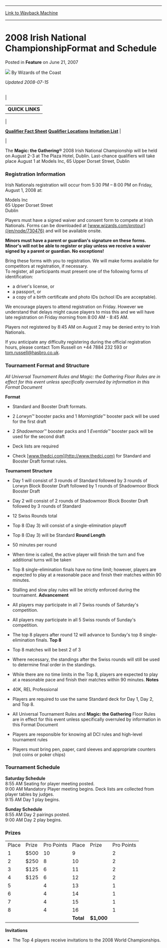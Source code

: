 
---
[Link to Wayback Machine](https://web.archive.org/web/20211028140928/https://magic.wizards.com/en/articles/archive/feature/2008-irish-national-championshipformat-and-schedule-2007-06-21)

[_metadata_:wayback_url]:- "https://magic.wizards.com/en/articles/archive/feature/2008-irish-national-championshipformat-and-schedule-2007-06-21"
[_metadata_:wayback_raw_url]:- "https://web.archive.org/web/20211028140928id_/https://magic.wizards.com/en/articles/archive/feature/2008-irish-national-championshipformat-and-schedule-2007-06-21"
[_metadata_:wayback_capture_timestamp]:- "2021-10-28 14:09:28+00:00"
[_metadata_:publish_date]:- "2007-06-21"
[_metadata_:description]:- "Updated 2008-07-15QUICK LINKS   Qualifier Fact Sheet Qualifier Locations Invitation List   The Magic: the Gathering® 2008 Irish National Championship will be held on August 2-3 at The Plaza Hotel, Dublin. Last-chance qualifiers will take place August 1 at Models Inc, 65 Upper Dorset Street, DublinRegistration InformationIrish Nationals registration will occur from 5:30 PM –"
[_metadata_:generator]:- "Drupal 7 (http://drupal.org)"
---


2008 Irish National ChampionshipFormat and Schedule
===================================================



 Posted in **Feature**
 on June 21, 2007 






![](https://media.magic.wizards.com/styles/auth_small/public/images/person/wizards_author.jpg)
By Wizards of the Coast











*Updated 2008-07-15*



|  |  |  |
| --- | --- | --- |
| 

|  |
| --- |
| **QUICK LINKS** |
| 

[**Qualifier Fact Sheet**](/en/articles/archive/feature/2008-national-qualifier-fact-sheet-2008-06-03)
[**Qualifier Locations**](/en/articles/archive/feature/2008-national-qualifier-locations-2008-06-03)
[**Invitation List**](/en/articles/archive/feature/2008-irish-national-championshipinvitation-list-2008-06-03)
 |

 |

  


The **Magic: the Gathering**® 2008 Irish National Championship will be held on August 2-3 at The Plaza Hotel, Dublin. Last-chance qualifiers will take place August 1 at Models Inc, 65 Upper Dorset Street, Dublin

### Registration Information

Irish Nationals registration will occur from 5:30 PM – 8:00 PM on Friday, August 1, 2008 at:

Models Inc  
65 Upper Dorset Street  
Dublin  


Players must have a signed waiver and consent form to compete at Irish Nationals. Forms can be downloaded at [www.wizards.com/protour](/en/node/730476) and will be available onsite.

**Minors must have a parent or guardian's signature on these forms. Minor's will not be able to register or play unless we receive a waiver signed by a parent or guardian. No exceptions!**

Bring these forms with you to registration. We will make forms available for competitors at registration, if necessary.  
 To register, all participants must present one of the following forms of identification:

* a driver's license, or
* a passport, or
* a copy of a birth certificate and photo IDs (school IDs are acceptable).

We encourage players to attend registration on Friday. However we understand that delays might cause players to miss this and we will have late registration on Friday morning from 8:00 AM - 8:45 AM.

Players not registered by 8:45 AM on August 2 may be denied entry to Irish Nationals.

If you anticipate any difficulty registering during the official registration hours, please contact Tom Russell on +44 7884 232 593 or tom.russell@hasbro.co.uk.

### Tournament Format and Structure

*All Universal Tournament Rules and Magic: the Gathering Floor Rules are in effect for this event unless specifically overruled by information in this Format Document*

**Format**  


- Standard and Booster Draft formats.

- 2 *Lorwyn*™ booster packs and 1 *Morningtide*™ booster pack will be used for the first draft

- 2 *Shadowmoor*™ booster packs and 1 *Eventide*™ booster pack will be used for the second draft

- Deck lists are required

- Check [www.thedci.com](http://www.thedci.com) for Standard and Booster Draft format rules.

**Tournament Structure**  


- Day 1 will consist of 3 rounds of Standard followed by 3 rounds of Lorwyn Block Booster Draft followed by 1 rounds of Shadowmoor Block Booster Draft
- Day 2 will consist of 2 rounds of Shadowmoor Block Booster Draft followed by 3 rounds of Standard
- 12 Swiss Rounds total
- Top 8 (Day 3) will consist of a single-elimination playoff
- Top 8 (Day 3) will be Standard
**Round Length**  


- 50 minutes per round
- When time is called, the active player will finish the turn and five additional turns will be taken
- Top 8 single-elimination finals have no time limit; however, players are expected to play at a reasonable pace and finish their matches within 90 minutes.
- Stalling and slow play rules will be strictly enforced during the tournament.
**Advancement**  


- All players may participate in all 7 Swiss rounds of Saturday's competition.
- All players may participate in all 5 Swiss rounds of Sunday's competition.
- The top 8 players after round 12 will advance to Sunday's top 8 single-elimination finals.
**Top 8**  


- Top 8 matches will be best 2 of 3
- Where necessary, the standings after the Swiss rounds will still be used to determine final order in the standings.
- While there are no time limits in the Top 8, players are expected to play at a reasonable pace and finish their matches within 90 minutes.
**Notes**  


- 40K, REL Professional
- Players are required to use the same Standard deck for Day 1, Day 2, and Top 8.
- All Universal Tournament Rules and **Magic: the Gathering**  Floor Rules are in effect for this event unless specifically overruled by information in this Format Document
- Players are responsible for knowing all DCI rules and high-level tournament rules
- Players must bring pen, paper, card sleeves and appropriate counters (not coins or poker chips)
### Tournament Schedule

**Saturday Schedule**  
 8:55 AM Seating for player meeting posted.   
 9:00 AM Mandatory Player meeting begins. Deck lists are collected from player tables by judges.  
 9:15 AM Day 1 play begins.

**Sunday Schedule**  
 8:55 AM Day 2 pairings posted.  
 9:00 AM Day 2 play begins.

### Prizes



|  |  |  |  |  |  |
| --- | --- | --- | --- | --- | --- |
| Place | Prize | Pro Points | Place | Prize | Pro Points |
| 1 | $500 | 10 | 9 |  | 2 |
| 2 | $250 | 8 | 10 |  | 2 |
| 3 | $125 | 6 | 11 |  | 2 |
| 4 | $125 | 6 | 12 |  | 2 |
| 5 |  | 4 | 13 |  | 1 |
| 6 |  | 4 | 14 |  | 1 |
| 7 |  | 4 | 15 |  | 1 |
| 8 |  | 4 | 16 |  | 1 |
|  |  |  | **Total**  | **$1,000** |  |

**Invitations**  


- The Top 4 players receive invitations to the 2008 World Championships.






